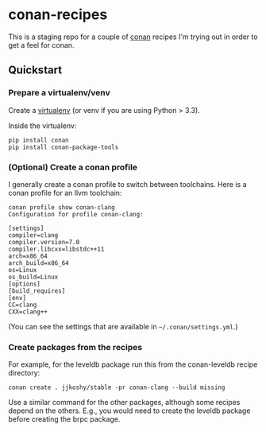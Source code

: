 # conan-recipes

This is a staging repo for a couple of [conan](https://conan.io/) recipes I'm
trying out in order to get a feel for conan.

## Quickstart

### Prepare a virtualenv/venv

Create a
[virtualenv](https://packaging.python.org/guides/installing-using-pip-and-virtual-environments/)
(or venv if you are using Python > 3.3).

Inside the virtualenv:
```
pip install conan
pip install conan-package-tools
```

### (Optional) Create a conan profile

I generally create a conan profile to switch between toolchains. Here is a
conan profile for an llvm toolchain:
```
conan profile show conan-clang
Configuration for profile conan-clang:

[settings]
compiler=clang
compiler.version=7.0
compiler.libcxx=libstdc++11
arch=x86_64
arch_build=x86_64
os=Linux
os_build=Linux
[options]
[build_requires]
[env]
CC=clang
CXX=clang++
```

(You can see the settings that are available in `~/.conan/settings.yml`.)

### Create packages from the recipes

For example, for the leveldb package run this from the conan-leveldb recipe
directory:

`conan create . jjkoshy/stable -pr conan-clang --build missing`

Use a similar command for the other packages, although some recipes depend on
the others. E.g., you would need to create the leveldb package before creating
the brpc package.

